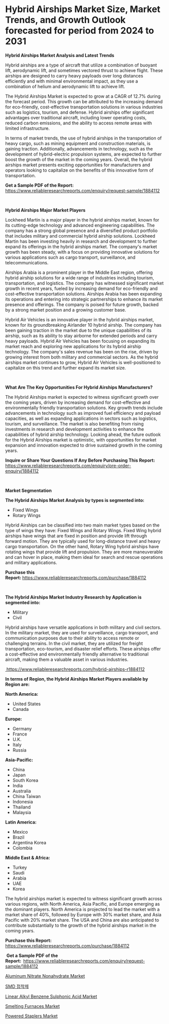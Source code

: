 <p><h1>Hybrid Airships Market Size, Market Trends, and Growth Outlook forecasted for period from 2024 to 2031</h1></p><p><strong>Hybrid Airships Market Analysis and Latest Trends</strong></p>
<p><p>Hybrid airships are a type of aircraft that utilize a combination of buoyant lift, aerodynamic lift, and sometimes vectored thrust to achieve flight. These airships are designed to carry heavy payloads over long distances efficiently and with minimal environmental impact, as they use a combination of helium and aerodynamic lift to achieve lift.</p><p>The Hybrid Airships Market is expected to grow at a CAGR of 12.7% during the forecast period. This growth can be attributed to the increasing demand for eco-friendly, cost-effective transportation solutions in various industries such as logistics, tourism, and defense. Hybrid airships offer significant advantages over traditional aircraft, including lower operating costs, reduced carbon emissions, and the ability to access remote areas with limited infrastructure.</p><p>In terms of market trends, the use of hybrid airships in the transportation of heavy cargo, such as mining equipment and construction materials, is gaining traction. Additionally, advancements in technology, such as the development of hybrid-electric propulsion systems, are expected to further boost the growth of the market in the coming years. Overall, the hybrid airships market presents exciting opportunities for manufacturers and operators looking to capitalize on the benefits of this innovative form of transportation.</p></p>
<p><strong>Get a Sample PDF of the Report:&nbsp;</strong> <a href="https://www.reliableresearchreports.com/enquiry/request-sample/1884112">https://www.reliableresearchreports.com/enquiry/request-sample/1884112</a></p>
<p>&nbsp;</p>
<p><strong>Hybrid Airships Major Market Players</strong></p>
<p><p>Lockheed Martin is a major player in the hybrid airships market, known for its cutting-edge technology and advanced engineering capabilities. The company has a strong global presence and a diversified product portfolio that includes military and commercial hybrid airship solutions. Lockheed Martin has been investing heavily in research and development to further expand its offerings in the hybrid airships market. The company's market growth has been steady, with a focus on providing innovative solutions for various applications such as cargo transport, surveillance, and telecommunications.</p><p>Airships Arabia is a prominent player in the Middle East region, offering hybrid airship solutions for a wide range of industries including tourism, transportation, and logistics. The company has witnessed significant market growth in recent years, fueled by increasing demand for eco-friendly and cost-effective transportation solutions. Airships Arabia has been expanding its operations and entering into strategic partnerships to enhance its market presence and offerings. The company is poised for future growth, backed by a strong market position and a growing customer base.</p><p>Hybrid Air Vehicles is an innovative player in the hybrid airships market, known for its groundbreaking Airlander 10 hybrid airship. The company has been gaining traction in the market due to the unique capabilities of its airship, such as its ability to stay airborne for extended periods and carry heavy payloads. Hybrid Air Vehicles has been focusing on expanding its market reach and exploring new applications for its hybrid airship technology. The company's sales revenue has been on the rise, driven by growing interest from both military and commercial sectors. As the hybrid airships market continues to grow, Hybrid Air Vehicles is well-positioned to capitalize on this trend and further expand its market size.</p></p>
<p>&nbsp;</p>
<p><strong>What Are The Key Opportunities For Hybrid Airships Manufacturers?</strong></p>
<p><p>The Hybrid Airships market is expected to witness significant growth over the coming years, driven by increasing demand for cost-effective and environmentally friendly transportation solutions. Key growth trends include advancements in technology such as improved fuel efficiency and payload capacities, as well as expanding applications in sectors such as logistics, tourism, and surveillance. The market is also benefiting from rising investments in research and development activities to enhance the capabilities of hybrid airship technology. Looking ahead, the future outlook for the Hybrid Airships market is optimistic, with opportunities for market expansion and innovation expected to drive sustained growth in the coming years.</p></p>
<p><strong>Inquire or Share Your Questions If Any Before Purchasing This Report:</strong> <a href="https://www.reliableresearchreports.com/enquiry/pre-order-enquiry/1884112">https://www.reliableresearchreports.com/enquiry/pre-order-enquiry/1884112</a></p>
<p>&nbsp;</p>
<p><strong>Market Segmentation</strong></p>
<p><strong>The Hybrid Airships Market Analysis by types is segmented into:</strong></p>
<p><ul><li>Fixed Wings</li><li>Rotary Wings</li></ul></p>
<p><p>Hybrid Airships can be classified into two main market types based on the type of wings they have: Fixed Wings and Rotary Wings. Fixed Wing hybrid airships have wings that are fixed in position and provide lift through forward motion. They are typically used for long-distance travel and heavy cargo transportation. On the other hand, Rotary Wing hybrid airships have rotating wings that provide lift and propulsion. They are more maneuverable and can hover in place, making them ideal for search and rescue operations and military applications.</p></p>
<p><strong>Purchase this Report:&nbsp;</strong><a href="https://www.reliableresearchreports.com/purchase/1884112">https://www.reliableresearchreports.com/purchase/1884112</a></p>
<p>&nbsp;</p>
<p><strong>The Hybrid Airships Market Industry Research by Application is segmented into:</strong></p>
<p><ul><li>Military</li><li>Civil</li></ul></p>
<p><p>Hybrid airships have versatile applications in both military and civil sectors. In the military market, they are used for surveillance, cargo transport, and communication purposes due to their ability to access remote or challenging terrains. In the civil market, they are utilized for freight transportation, eco-tourism, and disaster relief efforts. These airships offer a cost-effective and environmentally friendly alternative to traditional aircraft, making them a valuable asset in various industries.</p></p>
<p><a href="https://www.reliableresearchreports.com/hybrid-airships-r1884112">&nbsp;https://www.reliableresearchreports.com/hybrid-airships-r1884112</a></p>
<p><strong>In terms of Region, the Hybrid Airships Market Players available by Region are:</strong></p>
<p>
    <p> <strong> North America: </strong>
        <ul>
            <li>United States</li>
            <li>Canada</li>
        </ul>
        </p> 
    <p> <strong> Europe: </strong>
        <ul>
            <li>Germany</li>
            <li>France</li>
            <li>U.K.</li>
            <li>Italy</li>
            <li>Russia</li>
        </ul>
        </p> 
    <p> <strong> Asia-Pacific: </strong>
        <ul>
            <li>China</li>
            <li>Japan</li>
            <li>South Korea</li>
            <li>India</li>
            <li>Australia</li>
            <li>China Taiwan</li>
            <li>Indonesia</li>
            <li>Thailand</li>
            <li>Malaysia</li>
        </ul>
        </p> 
    <p> <strong> Latin America: </strong>
        <ul>
            <li>Mexico</li>
            <li>Brazil</li>
            <li>Argentina Korea</li>
            <li>Colombia</li>
        </ul>
        </p> 
    <p> <strong> Middle East & Africa: </strong>
        <ul>
            <li>Turkey</li>
            <li>Saudi</li>
            <li>Arabia</li>
            <li>UAE</li>
            <li>Korea</li>
        </ul>
    </p>
    </p>
<p><p>The hybrid airships market is expected to witness significant growth across various regions, with North America, Asia Pacific, and Europe emerging as the dominant players. North America is projected to lead the market with a market share of 40%, followed by Europe with 30% market share, and Asia Pacific with 20% market share. The USA and China are also anticipated to contribute substantially to the growth of the hybrid airships market in the coming years.</p></p>
<p><strong>Purchase this Report: </strong><a href="https://www.reliableresearchreports.com/purchase/1884112">https://www.reliableresearchreports.com/purchase/1884112</a></p>
<p>&nbsp;<strong>Get a Sample PDF of the Report:&nbsp;&nbsp;</strong><a href="https://www.reliableresearchreports.com/enquiry/request-sample/1884112">https://www.reliableresearchreports.com/enquiry/request-sample/1884112</a></p>
<p><strong></strong></p>
<p><p><a href="https://issuu.com/reportprime-2/docs/aluminum-nitrate-nonahydrate-market-size-2030.pptx">Aluminum Nitrate Nonahydrate Market</a></p><p><a href="https://github.com/royErdmtyan906778/Market-Research-Report-List-1/blob/main/438861030086.md">SMD 접착제</a></p><p><a href="https://issuu.com/reportprime-2/docs/linear-alkyl-benzene-sulphonic-acid-market-size-20">Linear Alkyl Benzene Sulphonic Acid Market</a></p><p><a href="https://view.publitas.com/reportprime-1/smelting-furnaces-market-competitive-analysis-market-trends-and-forecast-to-2031/">Smelting Furnaces Market</a></p><p><a href="https://zircon-bluebell-299.notion.site/Powered-Staplers-Market-Focuses-on-Market-Share-Size-and-Projected-Forecast-Till-2031-aea68d7505fe4733a09c719f268ec2b5">Powered Staplers Market</a></p></p>